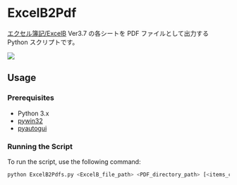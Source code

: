 # ExcelB2Pdf

[エクセル簿記/ExcelB](https://management.main.jp/excelb.html) Ver3.7 の各シートを PDF ファイルとして出力する Python スクリプトです。

<div id="top"></div>

<p style="display: inline">
  <img src="https://img.shields.io/badge/-Python-F2C63C.svg?logo=python&style=for-the-badge">
</p>

## Usage

### Prerequisites

- Python 3.x
- [pywin32](https://github.com/mhammond/pywin32)
- [pyautogui](https://github.com/asweigart/pyautogui)

### Running the Script

To run the script, use the following command:

```bash
python ExcelB2Pdfs.py <ExcelB_file_path> <PDF_directory_path> [<items_csv_file_path>]
```
